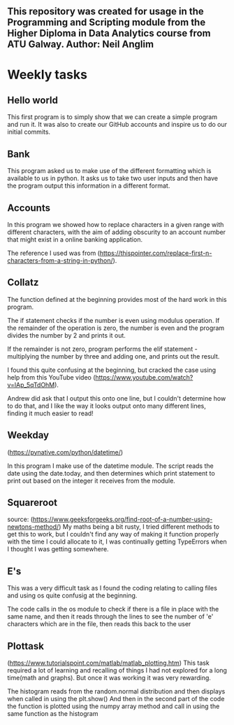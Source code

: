 
This repository was created for usage in the Programming and Scripting module from the Higher Diploma in Data Analytics course from ATU Galway.
Author: Neil Anglim
---

# Weekly tasks
## Hello world
This first program is to simply show that we can create a simple program and run it.
It was also to create our GitHub accounts and inspire us to do our initial commits.

## Bank
This program asked us to make use of the different formatting which is available to us in python. It asks us to take two user inputs and then have the program output this information in a different format.

## Accounts
In this program we showed how to replace characters in a given range with different characters, with the aim of adding obscurity to an account number that might exist in a online banking application.

The reference I used was from (https://thispointer.com/replace-first-n-characters-from-a-string-in-python/).

## Collatz
The function defined at the beginning provides most of the hard work in this program.

The if statement checks if the number is even using modulus operation. If the remainder of the operation is zero, the number is even and the program divides the number by 2 and prints it out.

If the remainder is not zero, program performs the elif statement - multiplying the number by three and adding one, and prints out the result.

I found this quite confusing at the beginning, but cracked the case using help from this YouTube video (https://www.youtube.com/watch?v=lAp_5qTdOhM).

Andrew did ask that I output this onto one line, but I couldn't determine how to do that, and I like the way it looks output onto many different lines, finding it much easier to read!

## Weekday
(https://pynative.com/python/datetime/) 

In this program I make use of the datetime module. The script reads the date using the date.today, and then determines which print statement to print out based on the integer it receives from the module.

## Squareroot
source: (https://www.geeksforgeeks.org/find-root-of-a-number-using-newtons-method/)
My maths being a bit rusty, I tried different methods to get this to work, but I couldn't find any way of making it function properly with the time I could allocate to it, I was continually getting TypeErrors when I thought I was getting somewhere.

## E's
This was a very difficult task as I found the coding relating to calling files and using os quite confusig at the beginning. 

The code calls in the os module to check if there is a file in place with the same name, and then it reads through the lines to see the number of 'e' characters which are in the file, then reads this back to the user
## Plottask
(https://www.tutorialspoint.com/matlab/matlab_plotting.htm)
This task required a lot of learning and recalling of things I had not explored for a long time(math and graphs). But once it was working it was very rewarding.

The histogram reads from the random.normal distribution and then displays when called in using the plt.show()
And then in the second part of the code the function is plotted using the numpy array method and call in using the same function as the histogram